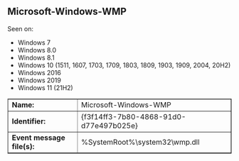 ## Microsoft-Windows-WMP

Seen on:
* Windows 7
* Windows 8.0
* Windows 8.1
* Windows 10 (1511, 1607, 1703, 1709, 1803, 1809, 1903, 1909, 2004, 20H2)
* Windows 2016
* Windows 2019
* Windows 11 (21H2)

<table border="1" class="docutils">
  <tbody>
    <tr>
      <td><b>Name:</b></td>
      <td>Microsoft-Windows-WMP</td>
    </tr>
    <tr>
      <td><b>Identifier:</b></td>
      <td>{f3f14ff3-7b80-4868-91d0-d77e497b025e}</td>
    </tr>
    <tr>
      <td><b>Event message file(s):</b></td>
      <td>%SystemRoot%\system32\wmp.dll</td>
    </tr>
  </tbody>
</table>

&nbsp;

